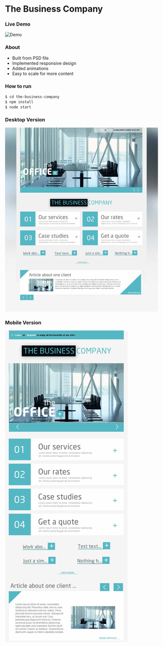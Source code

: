 # The Business Company

### Live Demo

![Demo](http://businesscompany.andreinedelus.ro)

### About

-   Built from PSD file
-   Implemented responsive design
-   Added animations
-   Easy to scale for more content

### How to run

```sh
$ cd the-business-company
$ npm install
$ node start
```

### Desktop Version

![Desktop Version](./readme/img/01.jpg)

### Mobile Version

![Mobile Version](./readme/img/mobile-01.jpg)
